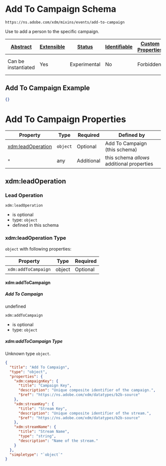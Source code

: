
# Add To Campaign Schema

```
https://ns.adobe.com/xdm/mixins/events/add-to-campaign
```

Use to add a person to the specific campaign.

| [Abstract](../../../../abstract.md) | [Extensible](../../../../extensions.md) | [Status](../../../../status.md) | [Identifiable](../../../../id.md) | [Custom Properties](../../../../extensions.md) | [Additional Properties](../../../../extensions.md) | Defined In |
|-------------------------------------|-----------------------------------------|---------------------------------|-----------------------------------|------------------------------------------------|----------------------------------------------------|------------|
| Can be instantiated | Yes | Experimental | No | Forbidden | Permitted | [fieldgroups/experience-event/events/add-to-campaign.schema.json](fieldgroups/experience-event/events/add-to-campaign.schema.json) |

## Add To Campaign Example
```json
{}
```

# Add To Campaign Properties

| Property | Type | Required | Defined by |
|----------|------|----------|------------|
| [xdm:leadOperation](#xdmleadoperation) | `object` | Optional | Add To Campaign (this schema) |
| `*` | any | Additional | this schema *allows* additional properties |

## xdm:leadOperation
### Lead Operation

`xdm:leadOperation`
* is optional
* type: `object`
* defined in this schema

### xdm:leadOperation Type


`object` with following properties:


| Property | Type | Required |
|----------|------|----------|
| `xdm:addToCampaign`| object | Optional |



#### xdm:addToCampaign
##### Add To Campaign

undefined

`xdm:addToCampaign`
* is optional
* type: `object`

##### xdm:addToCampaign Type

Unknown type `object`.

```json
{
  "title": "Add To Campaign",
  "type": "object",
  "properties": {
    "xdm:campaignKey": {
      "title": "Campaign Key",
      "description": "Unique composite identifier of the campaign.",
      "$ref": "https://ns.adobe.com/xdm/datatypes/b2b-source"
    },
    "xdm:streamKey": {
      "title": "Stream Key",
      "description": "Unique composite identifier of the stream.",
      "$ref": "https://ns.adobe.com/xdm/datatypes/b2b-source"
    },
    "xdm:streamName": {
      "title": "Stream Name",
      "type": "string",
      "description": "Name of the stream."
    }
  },
  "simpletype": "`object`"
}
```










